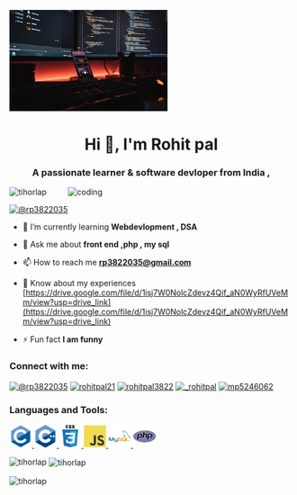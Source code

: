 ![logo](https://github.com/tihorlap/tihorlap/blob/main/github.jpg)
<h1 align="center">Hi 👋, I'm Rohit pal</h1>
<h3 align="center">A passionate learner & software devloper from India ,</h3>

<img align="right" alt="coding" width="400" src="https://camo.githubusercontent.com/cae12fddd9d6982901d82580bdf321d81fb299141098ca1c2d4891870827bf17/68747470733a2f2f6d69726f2e6d656469756d2e636f6d2f6d61782f313336302f302a37513379765349765f7430696f4a2d5a2e676966">

<p align="left"> <img src="https://komarev.com/ghpvc/?username=tihorlap&label=Profile%20views&color=0e75b6&style=flat" alt="tihorlap" /> </p>

<p align="left"> <a href="https://twitter.com/@rp3822035" target="blank"><img src="https://img.shields.io/twitter/follow/@rp3822035?logo=twitter&style=for-the-badge" alt="@rp3822035" /></a> </p>

- 🌱 I’m currently learning **Webdevlopment , DSA**

- 💬 Ask me about **front end ,php , my sql**

- 📫 How to reach me **rp3822035@gmail.com**

- 📄 Know about my experiences [https://drive.google.com/file/d/1isj7W0NolcZdevz4Qif_aN0WyRfUVeMm/view?usp=drive_link](https://drive.google.com/file/d/1isj7W0NolcZdevz4Qif_aN0WyRfUVeMm/view?usp=drive_link)

- ⚡ Fun fact **I am funny**

<h3 align="left">Connect with me:</h3>
<p align="left">
<a href="https://twitter.com/@rp3822035" target="blank"><img align="center" src="https://raw.githubusercontent.com/rahuldkjain/github-profile-readme-generator/master/src/images/icons/Social/twitter.svg" alt="@rp3822035" height="30" width="40" /></a>
<a href="https://linkedin.com/in/rohitpal21" target="blank"><img align="center" src="https://raw.githubusercontent.com/rahuldkjain/github-profile-readme-generator/master/src/images/icons/Social/linked-in-alt.svg" alt="rohitpal21" height="30" width="40" /></a>
<a href="https://instagram.com/rohitpal3822" target="blank"><img align="center" src="https://raw.githubusercontent.com/rahuldkjain/github-profile-readme-generator/master/src/images/icons/Social/instagram.svg" alt="rohitpal3822" height="30" width="40" /></a>
<a href="https://www.leetcode.com/_rohitpal" target="blank"><img align="center" src="https://raw.githubusercontent.com/rahuldkjain/github-profile-readme-generator/master/src/images/icons/Social/leet-code.svg" alt="_rohitpal" height="30" width="40" /></a>
<a href="https://auth.geeksforgeeks.org/user/mp5246062" target="blank"><img align="center" src="https://raw.githubusercontent.com/rahuldkjain/github-profile-readme-generator/master/src/images/icons/Social/geeks-for-geeks.svg" alt="mp5246062" height="30" width="40" /></a>
</p>

<h3 align="left">Languages and Tools:</h3>
<p align="left"> <a href="https://www.cprogramming.com/" target="_blank" rel="noreferrer"> <img src="https://raw.githubusercontent.com/devicons/devicon/master/icons/c/c-original.svg" alt="c" width="40" height="40"/> </a> <a href="https://www.w3schools.com/cpp/" target="_blank" rel="noreferrer"> <img src="https://raw.githubusercontent.com/devicons/devicon/master/icons/cplusplus/cplusplus-original.svg" alt="cplusplus" width="40" height="40"/> </a> <a href="https://www.w3schools.com/css/" target="_blank" rel="noreferrer"> <img src="https://raw.githubusercontent.com/devicons/devicon/master/icons/css3/css3-original-wordmark.svg" alt="css3" width="40" height="40"/> </a> <a href="https://developer.mozilla.org/en-US/docs/Web/JavaScript" target="_blank" rel="noreferrer"> <img src="https://raw.githubusercontent.com/devicons/devicon/master/icons/javascript/javascript-original.svg" alt="javascript" width="40" height="40"/> </a> <a href="https://www.mysql.com/" target="_blank" rel="noreferrer"> <img src="https://raw.githubusercontent.com/devicons/devicon/master/icons/mysql/mysql-original-wordmark.svg" alt="mysql" width="40" height="40"/> </a> <a href="https://www.php.net" target="_blank" rel="noreferrer"> <img src="https://raw.githubusercontent.com/devicons/devicon/master/icons/php/php-original.svg" alt="php" width="40" height="40"/> </a> </p>

<p><img align="left" src="https://github-readme-stats.vercel.app/api/top-langs?username=tihorlap&show_icons=true&locale=en&layout=compact" alt="tihorlap" /></p>

<p>&nbsp;<img align="center" src="https://github-readme-stats.vercel.app/api?username=tihorlap&show_icons=true&locale=en" alt="tihorlap" /></p>

<p><img align="center" src="https://github-readme-streak-stats.herokuapp.com/?user=tihorlap&" alt="tihorlap" /></p>
